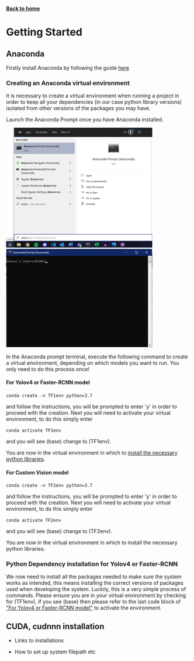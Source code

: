 [__Back to home__](index.md)

# Getting Started

## Anaconda

Firstly install Anaconda by following the guide [here](https://docs.anaconda.com/anaconda/install/)

### Creating an Anaconda virtual environment

It is necessary to create a virtual environment when running a project in order to keep all your dependencies (in our case python library versions) isolated from other versions of the packages you may have.

Launch the Anaconda Prompt once you have Anaconda installed.
<p float="left">
  <img src="assets/startmenu.png" alt="Start Menu" width="400"/>
  <img src="assets/prompt.png" alt="Prompt" width="400"/>
</p>

In the Anaconda prompt terminal, execute the following command to create a virtual environment, depending on which models you want to run. You only need to do this process once!
#### For Yolov4 or Faster-RCNN model
```
conda create -n TF1env python=3.7
```
and follow the instructions, you will be prompted to enter 'y' in order to proceed with the creation. Next you will need to activate your virtual environment, to do this simply enter
```
conda activate TF1env
```
and you will see (base) change to (TF1env). 

You are now in the virtual environment in which to [install the necessary python libraries](#Python-Dependency-installation-for-Yolov4-or-Faster-RCNN).
#### For Custom Vision model
```
conda create -n TF2env python=3.7
```
and follow the instructions, you will be prompted to enter 'y' in order to proceed with the creation. Next you will need to activate your virtual environment, to do this simply enter
```
conda activate TF2env
```
and you will see (base) change to (TF2env). 

You are now in the virtual environment in which to install the necessary python libraries.


### Python Dependency installation for Yolov4 or Faster-RCNN

We now need to install all the packages needed to make sure the system works as intended, this means installing the correct versions of packages used when developing the system. Luckily, this is a very simple process of commands. Please ensure you are in your virtual environment by checking for (TF1env), if you see (base) then please refer to the last code block of ["For Yolov4 or Faster-RCNN model"](#For-Yolov4-or-Faster-RCNN-model) to activate the environment.

## CUDA, cudnnn installation
- Links to installations

- How to set up system filepath etc

